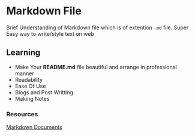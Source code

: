 # Markdown File
Brief Understanding of Markdown file which is of extention `.md` file.
Super Easy way to write/style text on web

## Learning
* Make Your **README.md** file beautiful and arrange in professional manner
* Readability
* Ease Of Use
* Blogs and Post Writting
* Making Notes

### Resources
[Markdown Documents](https://www.markdownguide.org/cheat-sheet/)
